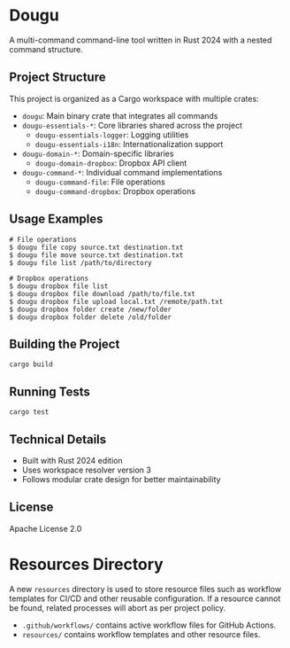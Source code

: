 # Dougu

A multi-command command-line tool written in Rust 2024 with a nested command structure.

## Project Structure

This project is organized as a Cargo workspace with multiple crates:

- `dougu`: Main binary crate that integrates all commands
- `dougu-essentials-*`: Core libraries shared across the project
  - `dougu-essentials-logger`: Logging utilities
  - `dougu-essentials-i18n`: Internationalization support
- `dougu-domain-*`: Domain-specific libraries
  - `dougu-domain-dropbox`: Dropbox API client
- `dougu-command-*`: Individual command implementations
  - `dougu-command-file`: File operations
  - `dougu-command-dropbox`: Dropbox operations

## Usage Examples

```
# File operations
$ dougu file copy source.txt destination.txt
$ dougu file move source.txt destination.txt
$ dougu file list /path/to/directory

# Dropbox operations
$ dougu dropbox file list
$ dougu dropbox file download /path/to/file.txt
$ dougu dropbox file upload local.txt /remote/path.txt
$ dougu dropbox folder create /new/folder
$ dougu dropbox folder delete /old/folder
```

## Building the Project

```
cargo build
```

## Running Tests

```
cargo test
```

## Technical Details

- Built with Rust 2024 edition
- Uses workspace resolver version 3
- Follows modular crate design for better maintainability

## License

Apache License 2.0

# Resources Directory

A new `resources` directory is used to store resource files such as workflow templates for CI/CD and other reusable configuration. If a resource cannot be found, related processes will abort as per project policy.

- `.github/workflows/` contains active workflow files for GitHub Actions.
- `resources/` contains workflow templates and other resource files. 